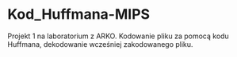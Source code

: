 # Kod_Huffmana-MIPS
Projekt 1 na laboratorium z ARKO. Kodowanie pliku za pomocą kodu Huffmana, dekodowanie wcześniej zakodowanego pliku.
